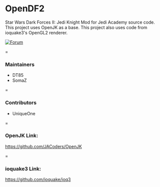 # OpenDF2

Star Wars Dark Forces II: Jedi Knight Mod for Jedi Academy source code. This project uses OpenJK as a base. This project also uses code from ioquake3's OpenGL2 renderer.

[![Forum](https://img.shields.io/badge/forum-JKHub.org%20DarkForcesIIMod-brightgreen.svg)](https://jkhub.org/forum/63-dark-forces-ii-mod/)

=

### Maintainers

* DT85
* SomaZ

=

### Contributors

* UniqueOne

=

### OpenJK Link:

https://github.com/JACoders/OpenJK

=

### ioquake3 Link:

https://github.com/ioquake/ioq3
